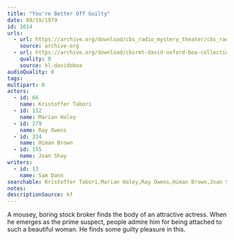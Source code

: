 ```yaml
---
title: "You're Better Off Guilty"
date: 09/19/1979
id: 1014
urls: 
  - url: https://archive.org/download/cbs_radio_mystery_theater/cbs_radio_mystery_theater-1001-1050.zip/cbs_radio_mystery_theater-1001-1050%2Fcbsrmt_1014_youre_better_off_guilty.mp3
    source: archive-org
  - url: https://archive.org/download/cbsrmt-david-oxford-boa-collection/CBSRMT-790919-1014-You're-Better-off-Guilty-(128-48)_WBBM-JE-{BoA}.mp3
    quality: 0
    source: kl-davidoboa
audioQuality: 0
tags: 
multipart: 0
actors:  
  - id: 66
    name: Kristoffer Tabori  
  - id: 112
    name: Marian Haley  
  - id: 279
    name: Ray Owens  
  - id: 314
    name: Himan Brown  
  - id: 155
    name: Joan Shay
writers:  
  - id: 13
    name: Sam Dann
searchable: Kristoffer Tabori,Marian Haley,Ray Owens,Himan Brown,Joan Shay Sam Dann
notes: 
descriptionSource: kf
---
```

A mousey, boring stock broker finds the body of an attractive actress. When he emerges as the prime suspect, people admire him for being attached to such a beautiful woman. He finds some guilty pleasure in this.